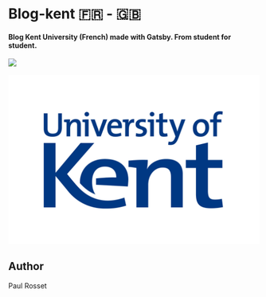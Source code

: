# Blog-kent 🇫🇷 - 🇬🇧

#### Blog Kent University (French) made with Gatsby. From student for student.

![](https://img.shields.io/badge/site-offline-red.svg?longCache=true)

![](ukc.jpg)

## Author

Paul Rosset
